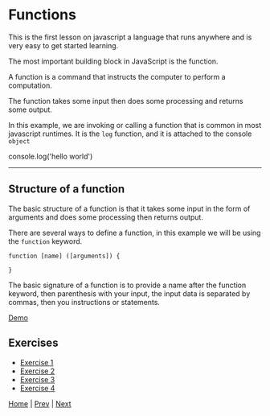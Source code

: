 # Functions

This is the first lesson on javascript a language that runs anywhere and is very easy to get started learning.

The most important building block in JavaScript is the function.

A function is a command that instructs the computer to perform a computation.

The function takes some input then does some processing and returns some output.

In this example, we are invoking or calling a function that is common in most javascript runtimes.  It is the `log` function, and it is attached to the console `object`

<!-- anywhere else on your page -->
<div class="tonic">
console.log('hello world')  
</div>

---

## Structure of a function

The basic structure of a function is that it takes some input in the form of arguments and does some processing then returns output.

There are several ways to define a function, in this example we will be using the `function` keyword.

```
function [name] ([arguments]) {

}
```

The basic signature of a function is to provide a name after the function keyword, then parenthesis with your input, the input data is separated by commas, then you instructions or statements.

[Demo](/demo)

## Exercises


- [Exercise 1](/functions/1)
- [Exercise 2](/functions/2)
- [Exercise 3](/functions/3)
- [Exercise 4](/functions/4)

[Home](/) | [Prev](/maze-game) | [Next](/nested-functions)
